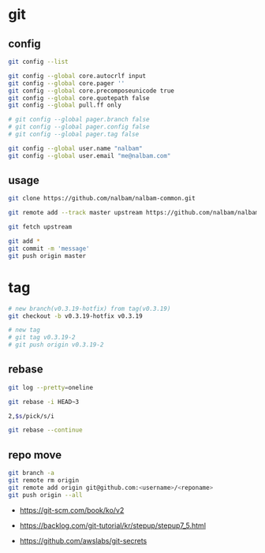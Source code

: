 # git

## config

```bash
git config --list

git config --global core.autocrlf input
git config --global core.pager ''
git config --global core.precomposeunicode true
git config --global core.quotepath false
git config --global pull.ff only

# git config --global pager.branch false
# git config --global pager.config false
# git config --global pager.tag false

git config --global user.name "nalbam"
git config --global user.email "me@nalbam.com"
```

## usage

```bash
git clone https://github.com/nalbam/nalbam-common.git

git remote add --track master upstream https://github.com/nalbam/nalbam-common.git

git fetch upstream

git add *
git commit -m 'message'
git push origin master
```

# tag

```bash
# new branch(v0.3.19-hotfix) from tag(v0.3.19)
git checkout -b v0.3.19-hotfix v0.3.19

# new tag
# git tag v0.3.19-2
# git push origin v0.3.19-2
```

## rebase

```bash
git log --pretty=oneline

git rebase -i HEAD~3

2,$s/pick/s/i

git rebase --continue
```

## repo move

```bash
git branch -a
git remote rm origin
git remote add origin git@github.com:<username>/<reponame>
git push origin --all
```

* <https://git-scm.com/book/ko/v2>
* <https://backlog.com/git-tutorial/kr/stepup/stepup7_5.html>

* <https://github.com/awslabs/git-secrets>
